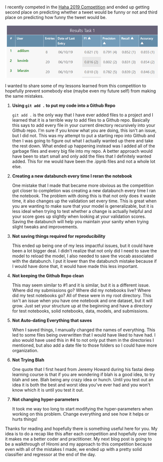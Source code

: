 I recently competed in the [Haha 2019 Competition](https://competitions.codalab.org/competitions/22194) and ended up getting second place on predicting whether a tweet would be funny or not and third place on predicting how funny the tweet would be.  

![clas_ranking](/assets/images/clas_ranking.png)

I wanted to share some of my lessons learned from this competition to hopefully prevent somebody else (maybe even my future self) from making the same mistakes.  

1. **Using `git add .` to put my code into a Github Repo**

   `git add .` is the only way that I have ever added files to a project and I learned that it is a terrible way to add files to a Github repo.  Basically this says to add every file in your current directory recursively into your Github repo.  I'm sure if you know what you are doing, this isn't an issue, but I did not.  This was my attempt to put a starting repo into Github and then I was going to figure out what I actually wanted up there and take the rest down.  What ended up happening instead was I added all of the garbage files and every big file into my repo.  A better approach would have been to start small and only add the files that I definitely wanted added.  This for me would have been the .ipynb files and not a whole lot else.

2. **Creating a new databunch every time I reran the notebook**

   One mistake that I made that became more obvious as the competition got closer to completion was creating a new databunch every time I ran the notebook.  The problem with doing this is that not only does it waste time, it also changes up the validation set every time.  This is great when you are wanting to make sure that your model is generalizable, but it is less ideal when trying to test whether a change is actually helpful and your score goes up slightly when looking at your validation scores.  Saving the databunch will help you maintain your sanity when trying slight tweaks and improvements.  

3. **Not saving things required for reproducibility**

   This ended up being one of my less impactful issues, but it could have been a lot bigger deal.  I didn't realize that not only did I need to save the model to reload the model, I also needed to save the vocab associated with the databunch.  I put it lower than the databunch mistake because if I would have done that, it would have made this less important. 

4. **Not keeping the Github Repo clean**

   This may seem similar to #1 and it is similar, but it is a different issue.  Where did my submissions go? Where did my notebooks live?  Where did my test notebooks go?  All of these were in my root directory.  This isn't an issue when you have one notebook and one dataset, but it will grow.  Just set your structure up at the beginning and have a directory for test notebooks, solid notebooks, data, models, and submissions.  

5. **Not Auto-dating Everything that saves**

   When I saved things, I manually changed the names of everything.  This led to some files being overwritten that I would have liked to have had.  I also would have used this in #4 to not only put them in the directories I mentioned, but also add a date file to those folders so I could have more organization.  

6. **Not Trying Blah**

   One quote that I first heard from Jeremy Howard during his fastai deep learning course is that if you are wondering if blah is a good idea, to try blah and see.  Blah being any crazy idea or hunch.  Until you test out an idea it is both the best and worst idea you've ever had and you won't know which it is until you test it out.  

 7. **Not changing hyper-parameters**

    It took me way too long to start modifying the hyper-parameters when working on this problem.  Change everything and see how it helps or hurts things!

Thanks for reading and hopefully there is something useful here for you.  My idea is to do a recap like this after each competition and hopefully over time it makes me a better coder and practitioner.  My next blog post is going to be a walkthrough of Hiromi and my approach to this competition because even with all of the mistakes I made, we ended up with a pretty solid classifier and regressor at the end of the day.  







